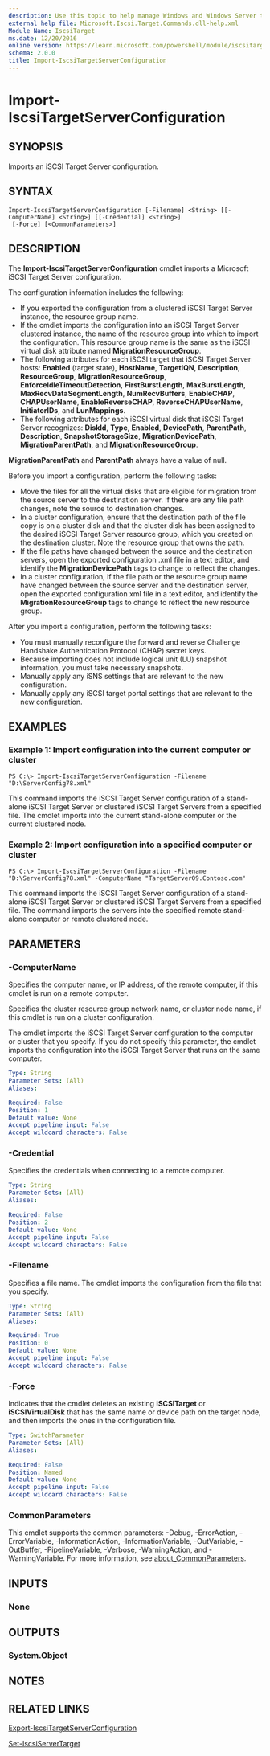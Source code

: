 ```yaml
---
description: Use this topic to help manage Windows and Windows Server technologies with Windows PowerShell.
external help file: Microsoft.Iscsi.Target.Commands.dll-help.xml
Module Name: IscsiTarget
ms.date: 12/20/2016
online version: https://learn.microsoft.com/powershell/module/iscsitarget/import-iscsitargetserverconfiguration?view=windowsserver2022-ps&wt.mc_id=ps-gethelp
schema: 2.0.0
title: Import-IscsiTargetServerConfiguration
---
```


# Import-IscsiTargetServerConfiguration

## SYNOPSIS
Imports an iSCSI Target Server configuration.

## SYNTAX

```
Import-IscsiTargetServerConfiguration [-Filename] <String> [[-ComputerName] <String>] [[-Credential] <String>]
 [-Force] [<CommonParameters>]
```

## DESCRIPTION
The **Import-IscsiTargetServerConfiguration** cmdlet imports a Microsoft iSCSI Target Server configuration.

The configuration information includes the following: 

- If you exported the configuration from a clustered iSCSI Target Server instance, the resource group name. 
- If the cmdlet imports the configuration into an iSCSI Target Server clustered instance, the name of the resource group into which to import the configuration.
This resource group name is the same as the iSCSI virtual disk attribute named **MigrationResourceGroup**.
- The following attributes for each iSCSI target that iSCSI Target Server hosts: **Enabled** (target state), **HostName**, **TargetIQN**, **Description**, **ResourceGroup**, **MigrationResourceGroup**, **EnforceIdleTimeoutDetection**, **FirstBurstLength**, **MaxBurstLength**, **MaxRecvDataSegmentLength**, **NumRecvBuffers**, **EnableCHAP**, **CHAPUserName**, **EnableReverseCHAP**, **ReverseCHAPUserName**, **InitiatorIDs**, and **LunMappings**.
- The following attributes for each iSCSI virtual disk that iSCSI Target Server recognizes: **DiskId**, **Type**, **Enabled**, **DevicePath**, **ParentPath**, **Description**, **SnapshotStorageSize**, **MigrationDevicePath**, **MigrationParentPath**, and **MigrationResourceGroup**.

**MigrationParentPath** and **ParentPath** always have a value of null.

Before you import a configuration, perform the following tasks:

- Move the files for all the virtual disks that are eligible for migration from the source server to the destination server.
If there are any file path changes, note the source to destination changes. 
- In a cluster configuration, ensure that the destination path of the file copy is on a cluster disk and that the cluster disk has been assigned to the desired iSCSI Target Server resource group, which you created on the destination cluster.
Note the resource group that owns the path.
- If the file paths have changed between the source and the destination servers, open the exported configuration .xml file in a text editor, and identify the **MigrationDevicePath** tags to change to reflect the changes. 
- In a cluster configuration, if the file path or the resource group name have changed between the source server and the destination server, open the exported configuration xml file in a text editor, and identify the **MigrationResourceGroup** tags to change to reflect the new resource group.

After you import a configuration, perform the following tasks:

- You must manually reconfigure the forward and reverse Challenge Handshake Authentication Protocol (CHAP) secret keys. 
- Because importing does not include logical unit (LU) snapshot information, you must take necessary snapshots. 
- Manually apply any iSNS settings that are relevant to the new configuration. 
- Manually apply any iSCSI target portal settings that are relevant to the new configuration.

## EXAMPLES

### Example 1: Import configuration into the current computer or cluster
```
PS C:\> Import-IscsiTargetServerConfiguration -Filename "D:\ServerConfig78.xml"
```

This command imports the iSCSI Target Server configuration of a stand-alone iSCSI Target Server or clustered iSCSI Target Servers from a specified file.
The cmdlet imports into the current stand-alone computer or the current clustered node.

### Example 2: Import configuration into a specified computer or cluster
```
PS C:\> Import-IscsiTargetServerConfiguration -Filename "D:\ServerConfig78.xml" -ComputerName "TargetServer09.Contoso.com"
```

This command imports the iSCSI Target Server configuration of a stand-alone iSCSI Target Server or clustered iSCSI Target Servers from a specified file.
The command imports the servers into the specified remote stand-alone computer or remote clustered node.

## PARAMETERS

### -ComputerName
Specifies the computer name, or IP address, of the remote computer, if this cmdlet is run on a remote computer.

Specifies the cluster resource group network name, or cluster node name, if this cmdlet is run on a cluster configuration.

The cmdlet imports the iSCSI Target Server configuration to the computer or cluster that you specify.
If you do not specify this parameter, the cmdlet imports the configuration into the iSCSI Target Server that runs on the same computer.

```yaml
Type: String
Parameter Sets: (All)
Aliases: 

Required: False
Position: 1
Default value: None
Accept pipeline input: False
Accept wildcard characters: False
```

### -Credential
Specifies the credentials when connecting to a remote computer.

```yaml
Type: String
Parameter Sets: (All)
Aliases: 

Required: False
Position: 2
Default value: None
Accept pipeline input: False
Accept wildcard characters: False
```

### -Filename
Specifies a file name.
The cmdlet imports the configuration from the file that you specify.

```yaml
Type: String
Parameter Sets: (All)
Aliases: 

Required: True
Position: 0
Default value: None
Accept pipeline input: False
Accept wildcard characters: False
```

### -Force
Indicates that the cmdlet deletes an existing **iSCSITarget** or **iSCSIVirtualDisk** that has the same name or device path on the target node, and then imports the ones in the configuration file.

```yaml
Type: SwitchParameter
Parameter Sets: (All)
Aliases: 

Required: False
Position: Named
Default value: None
Accept pipeline input: False
Accept wildcard characters: False
```

### CommonParameters
This cmdlet supports the common parameters: -Debug, -ErrorAction, -ErrorVariable, -InformationAction, -InformationVariable, -OutVariable, -OutBuffer, -PipelineVariable, -Verbose, -WarningAction, and -WarningVariable. For more information, see [about_CommonParameters](https://go.microsoft.com/fwlink/?LinkID=113216).

## INPUTS

### None

## OUTPUTS

### System.Object

## NOTES

## RELATED LINKS

[Export-IscsiTargetServerConfiguration](./Export-IscsiTargetServerConfiguration.md)

[Set-IscsiServerTarget](./Set-IscsiServerTarget.md)

